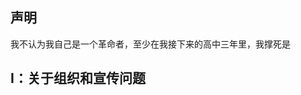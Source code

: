 ## 声明
我不认为我自己是一个革命者，至少在我接下来的高中三年里，我撑死是
## I：关于组织和宣传问题
<!--stackedit_data:
eyJoaXN0b3J5IjpbLTEzMzUxNTk4MjAsLTIwODg3NDY2MTJdfQ
==
-->